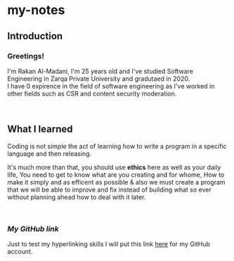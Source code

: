 # my-notes

**<h2>Introduction</h2>**

<h3>Greetings!</h3>

<p>I'm Rakan Al-Madani, I'm 25 years old and I've studied Software Engineering in Zarqa Private University and gradutaed in 2020. <br>
I have 0 expirence in the field of software engineering as I've worked in other fields such as CSR and content security moderation.</p><br>


**<h2>What I learned</h2>**

<p> Coding is not simple the act of learning how to write a program in a specific language and then releasing. <br>

It's much more than that, you should use **ethics** here as well as your daily life, You need to get to know what are you creating and for whome, How to make it simply and as efficent as possible & also we must create a program that we will be able to improve and fix instead of building what so ever without planning ahead how to deal with it later.</p><br>


***<h3>My GitHub link</h3>***
Just to test my hyperlinking skills I will put this link [here](https://https://github.com/TheTeaser) for my GitHub account.